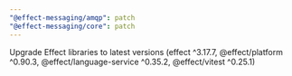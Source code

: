 ```yaml
---
"@effect-messaging/amqp": patch
"@effect-messaging/core": patch
---
```


Upgrade Effect libraries to latest versions (effect ^3.17.7, @effect/platform ^0.90.3, @effect/language-service ^0.35.2, @effect/vitest ^0.25.1)
